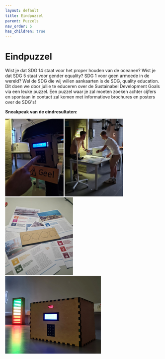 ```yaml
---
layout: default
title: Eindpuzzel
parent: Puzzels
nav_order: 5
has_children: true
---
```



# Eindpuzzel

Wist je dat SDG 14 staat voor het proper houden van de oceanen? Wist je dat SDG 5 staat voor gender equality? SDG 1 voor geen armoede in de wereld? Wel de SDG die wij willen aankaarten is de SDG, quality education. Dit doen we door jullie te educeren over de Sustainabel Development Goals via een leuke puzzel. Een puzzel waar je zal moeten zoeken achter cijfers en spontaan in contact zal komen met informatieve brochures en posters over de SDG's!

**Sneakpeak van de eindresultaten:**

[<img src="Uv-slot-implementatie.jpg" height="250"/>](Uv-slot-implementatie.jpg)
[<img src="Documentatie-implementatie.jpg" height="250"/>](Documentatie-implementatie.jpg)
[<img src="Uv-puzzel-Realisatie.jpg" height="250"/>](Uv-puzzel-Realisatie.jpg)
[<img src="Puzzlebox-implementatie.jpg" height="250"/>](Puzzlebox-implementatie.jpg)






